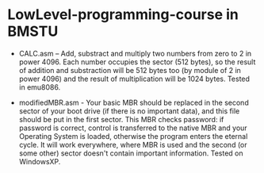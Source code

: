 # LowLevel-programming-course in BMSTU

* CALC.asm  – Add, substract and multiply two numbers from zero to 2 in power 4096. Each number occupies the sector (512 bytes), so the result of addition and substraction will be 512 bytes too (by module of 2 in power 4096) and the result of multiplication will be 1024 bytes. Tested in emu8086.

* modifiedMBR.asm - Your basic MBR should be replaced in the second sector of your boot drive (if there is no important data), and this file should be put in the first sector. This MBR checks password: if password is correct, control is transferred to the native MBR and your Operating System is loaded, otherwise the program enters the eternal cycle. It will work everywhere, where MBR is used and the second (or some other) sector doesn't contain important information. Tested on WindowsXP.
